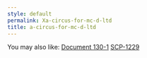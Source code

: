 ```yaml
---
style: default
permalink: Xa-circus-for-mc-d-ltd
title: a-circus-for-mc-d-ltd
---
```

You may also like:
[Document 130-1](http://scp-wiki.net/document-130-1)
[SCP-1229](http://scp-wiki.net/scp-1229)